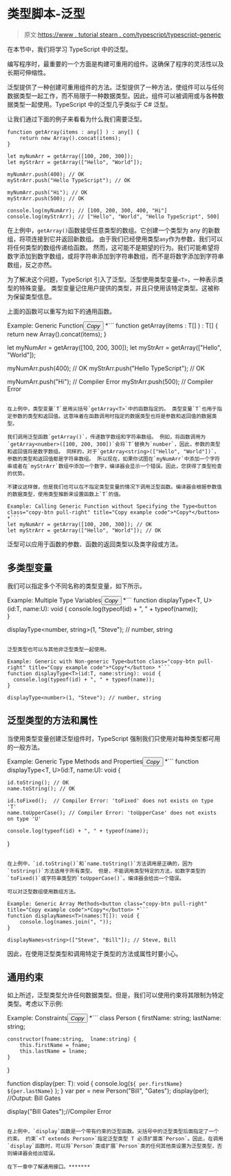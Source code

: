 # 类型脚本-泛型

> 原文:[https://www . tutorial stearn . com/typescript/typescript-generic](https://www.tutorialsteacher.com/typescript/typescript-generic)

在本节中，我们将学习 TypeScript 中的泛型。

编写程序时，最重要的一个方面是构建可重用的组件。这确保了程序的灵活性以及长期可伸缩性。

泛型提供了一种创建可重用组件的方法。泛型提供了一种方法，使组件可以与任何数据类型一起工作，而不局限于一种数据类型。因此，组件可以被调用或与各种数据类型一起使用。TypeScript 中的泛型几乎类似于 C# 泛型。

让我们通过下面的例子来看看为什么我们需要泛型。

```
function getArray(items : any[] ) : any[] {
    return new Array().concat(items);
}

let myNumArr = getArray([100, 200, 300]);
let myStrArr = getArray(["Hello", "World"]);

myNumArr.push(400); // OK
myStrArr.push("Hello TypeScript"); // OK

myNumArr.push("Hi"); // OK
myStrArr.push(500); // OK

console.log(myNumArr); // [100, 200, 300, 400, "Hi"]
console.log(myStrArr); // ["Hello", "World", "Hello TypeScript", 500] 
```

在上例中，`getArray()`函数接受任意类型的数组。它创建一个类型为 any 的新数组，将项连接到它并返回新数组。 由于我们已经使用类型`any`作为参数，我们可以将任何类型的数组传递给函数。 然而，这可能不是期望的行为。我们可能希望将数字添加到数字数组，或将字符串添加到字符串数组，而不是将数字添加到字符串数组，反之亦然。

为了解决这个问题，TypeScript 引入了泛型。泛型使用类型变量`<T>`，一种表示类型的特殊变量。 类型变量记住用户提供的类型，并且只使用该特定类型。这被称为保留类型信息。

上面的函数可以重写为如下的通用函数。

Example: Generic Function<button class="copy-btn pull-right" title="Copy example code">*Copy*</button> *```
function getArray<T>(items : T[] ) : T[] {
    return new Array<T>().concat(items);
}

let myNumArr = getArray<number>([100, 200, 300]);
let myStrArr = getArray<string>(["Hello", "World"]);

myNumArr.push(400); // OK
myStrArr.push("Hello TypeScript"); // OK

myNumArr.push("Hi"); // Compiler Error
myStrArr.push(500); // Compiler Error 
```

在上例中，类型变量`T`是用尖括号`getArray<T>`中的函数指定的。 类型变量`T`也用于指定参数的类型和返回值。这意味着在函数调用时指定的数据类型也将是参数和返回值的数据类型。

我们调用泛型函数`getArray()`，传递数字数组和字符串数组。 例如，将函数调用为`getArray<number>([100, 200, 300])`会将`T`替换为`number`，因此，参数的类型和返回值将是数字数组。 同样的，对于`getArray<string>(["Hello", "World"])`，参数的类型和返回值都是字符串数组。 所以现在，如果你试图在`myNumArr`中添加一个字符串或者在`myStrArr`数组中添加一个数字，编译器会显示一个错误。因此，您获得了类型检查的优势。

不建议这样做，但是我们也可以在不指定类型变量的情况下调用泛型函数。编译器会根据参数值的数据类型，使用类型推断来设置函数上`T`的值。

Example: Calling Generic Function without Specifying the Type<button class="copy-btn pull-right" title="Copy example code">*Copy*</button> *```
let myNumArr = getArray([100, 200, 300]); // OK
let myStrArr = getArray(["Hello", "World"]); // OK 
```

泛型可以应用于函数的参数、函数的返回类型以及类字段或方法。

## 多类型变量

我们可以指定多个不同名称的类型变量，如下所示。

Example: Multiple Type Variables<button class="copy-btn pull-right" title="Copy example code">*Copy*</button> *```
function displayType<T, U>(id:T, name:U): void { 
  console.log(typeof(id) + ", " + typeof(name));  
}

displayType<number, string>(1, "Steve"); // number, string 
```

泛型类型也可以与其他非泛型类型一起使用。

Example: Generic with Non-generic Type<button class="copy-btn pull-right" title="Copy example code">*Copy*</button> *```
function displayType<T>(id:T, name:string): void { 
  console.log(typeof(id) + ", " + typeof(name));  
}

displayType<number>(1, "Steve"); // number, string 
```

## 泛型类型的方法和属性

当使用类型变量创建泛型组件时，TypeScript 强制我们只使用对每种类型都可用的一般方法。

Example: Generic Type Methods and Properties<button class="copy-btn pull-right" title="Copy example code">*Copy*</button> *```
function displayType<T, U>(id:T, name:U): void { 

    id.toString(); // OK
    name.toString(); // OK

    id.toFixed();  // Compiler Error: 'toFixed' does not exists on type 'T'
    name.toUpperCase(); // Compiler Error: 'toUpperCase' does not exists on type 'U'

    console.log(typeof(id) + ", " + typeof(name));  
} 
```

在上例中，`id.toString()`和`name.toString()`方法调用是正确的，因为`toString()`方法适用于所有类型。 但是，不能调用类型特定的方法，如数字类型的`toFixed()`或字符串类型的`toUpperCase()`。编译器会给出一个错误。

可以对泛型数组使用数组方法。

Example: Generic Array Methods<button class="copy-btn pull-right" title="Copy example code">*Copy*</button> *```
function displayNames<T>(names:T[]): void { 
    console.log(names.join(", "));  
}

displayNames<string>(["Steve", "Bill"]); // Steve, Bill 
```

因此，在使用泛型类型和调用特定于类型的方法或属性时要小心。

## 通用约束

如上所述，泛型类型允许任何数据类型。但是，我们可以使用约束将其限制为特定类型。考虑以下示例:

Example: Constraints<button class="copy-btn pull-right" title="Copy example code">*Copy*</button> *```
class Person {
    firstName: string;
    lastName: string;

    constructor(fname:string,  lname:string) { 
        this.firstName = fname;
        this.lastName = lname;
    }
}

function display<T extends Person>(per: T): void {
    console.log(`${ per.firstName} ${per.lastName}` );
}
var per = new Person("Bill", "Gates");
display(per); //Output: Bill Gates

display("Bill Gates");//Compiler Error 
```

在上例中，`display`函数是一个带有约束的泛型函数。尖括号中的泛型类型后面指定了一个约束。 约束`<T extends Person>`指定泛型类型 T 必须扩展类`Person`。因此，在调用`display`函数时，可以将`Person`类或扩展`Person`类的任何其他类设置为泛型类型，否则编译器会给出错误。

在下一章中了解通用接口。*******